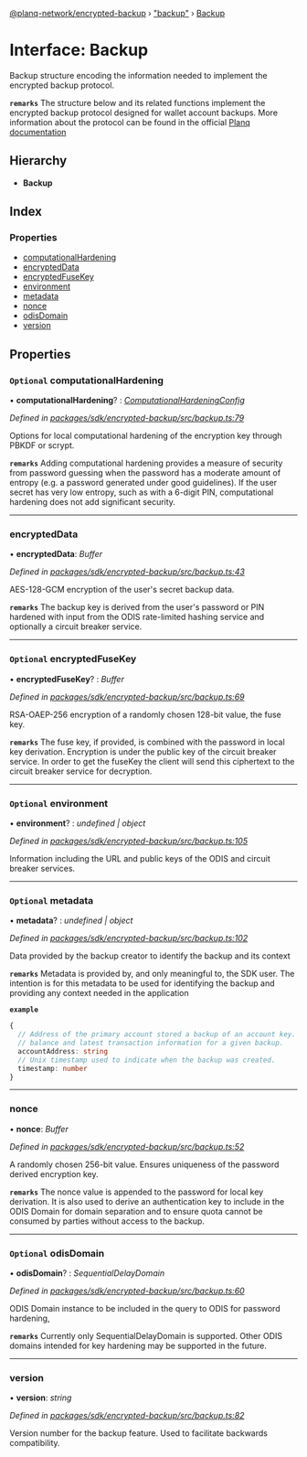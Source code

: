 [@planq-network/encrypted-backup](../README.md) › ["backup"](../modules/_backup_.md) › [Backup](_backup_.backup.md)

# Interface: Backup

Backup structure encoding the information needed to implement the encrypted backup protocol.

**`remarks`** The structure below and its related functions implement the encrypted backup protocol
designed for wallet account backups. More information about the protocol can be found in the
official [Planq documentation](https://docs.planq.network/celo-codebase/protocol/identity/encrypted-cloud-backup)

## Hierarchy

* **Backup**

## Index

### Properties

* [computationalHardening](_backup_.backup.md#optional-computationalhardening)
* [encryptedData](_backup_.backup.md#encrypteddata)
* [encryptedFuseKey](_backup_.backup.md#optional-encryptedfusekey)
* [environment](_backup_.backup.md#optional-environment)
* [metadata](_backup_.backup.md#optional-metadata)
* [nonce](_backup_.backup.md#nonce)
* [odisDomain](_backup_.backup.md#optional-odisdomain)
* [version](_backup_.backup.md#version)

## Properties

### `Optional` computationalHardening

• **computationalHardening**? : *[ComputationalHardeningConfig](../modules/_config_.md#computationalhardeningconfig)*

*Defined in [packages/sdk/encrypted-backup/src/backup.ts:79](https://github.com/planq-network/planq-sdk/blob/master/packages/sdk/encrypted-backup/src/backup.ts#L79)*

Options for local computational hardening of the encryption key through PBKDF or scrypt.

**`remarks`** Adding computational hardening provides a measure of security from password guessing
when the password has a moderate amount of entropy (e.g. a password generated under good
guidelines). If the user secret has very low entropy, such as with a 6-digit PIN,
computational hardening does not add significant security.

___

###  encryptedData

• **encryptedData**: *Buffer*

*Defined in [packages/sdk/encrypted-backup/src/backup.ts:43](https://github.com/planq-network/planq-sdk/blob/master/packages/sdk/encrypted-backup/src/backup.ts#L43)*

AES-128-GCM encryption of the user's secret backup data.

**`remarks`** The backup key is derived from the user's password or PIN hardened with input from the
ODIS rate-limited hashing service and optionally a circuit breaker service.

___

### `Optional` encryptedFuseKey

• **encryptedFuseKey**? : *Buffer*

*Defined in [packages/sdk/encrypted-backup/src/backup.ts:69](https://github.com/planq-network/planq-sdk/blob/master/packages/sdk/encrypted-backup/src/backup.ts#L69)*

RSA-OAEP-256 encryption of a randomly chosen 128-bit value, the fuse key.

**`remarks`** The fuse key, if provided, is combined with the password in local key derivation.
Encryption is under the public key of the circuit breaker service. In order to get the fuseKey
the client will send this ciphertext to the circuit breaker service for decryption.

___

### `Optional` environment

• **environment**? : *undefined | object*

*Defined in [packages/sdk/encrypted-backup/src/backup.ts:105](https://github.com/planq-network/planq-sdk/blob/master/packages/sdk/encrypted-backup/src/backup.ts#L105)*

Information including the URL and public keys of the ODIS and circuit breaker services.

___

### `Optional` metadata

• **metadata**? : *undefined | object*

*Defined in [packages/sdk/encrypted-backup/src/backup.ts:102](https://github.com/planq-network/planq-sdk/blob/master/packages/sdk/encrypted-backup/src/backup.ts#L102)*

Data provided by the backup creator to identify the backup and its context

**`remarks`** Metadata is provided by, and only meaningful to, the SDK user. The intention is for
this metadata to be used for identifying the backup and providing any context needed in the
application

**`example`** 
```typescript
{
  // Address of the primary account stored a backup of an account key. Used to display the
  // balance and latest transaction information for a given backup.
  accountAddress: string
  // Unix timestamp used to indicate when the backup was created.
  timestamp: number
}
```

___

###  nonce

• **nonce**: *Buffer*

*Defined in [packages/sdk/encrypted-backup/src/backup.ts:52](https://github.com/planq-network/planq-sdk/blob/master/packages/sdk/encrypted-backup/src/backup.ts#L52)*

A randomly chosen 256-bit value. Ensures uniqueness of the password derived encryption key.

**`remarks`** The nonce value is appended to the password for local key derivation. It is also used
to derive an authentication key to include in the ODIS Domain for domain separation and to
ensure quota cannot be consumed by parties without access to the backup.

___

### `Optional` odisDomain

• **odisDomain**? : *SequentialDelayDomain*

*Defined in [packages/sdk/encrypted-backup/src/backup.ts:60](https://github.com/planq-network/planq-sdk/blob/master/packages/sdk/encrypted-backup/src/backup.ts#L60)*

ODIS Domain instance to be included in the query to ODIS for password hardening,

**`remarks`** Currently only SequentialDelayDomain is supported. Other ODIS domains intended for key
hardening may be supported in the future.

___

###  version

• **version**: *string*

*Defined in [packages/sdk/encrypted-backup/src/backup.ts:82](https://github.com/planq-network/planq-sdk/blob/master/packages/sdk/encrypted-backup/src/backup.ts#L82)*

Version number for the backup feature. Used to facilitate backwards compatibility.
